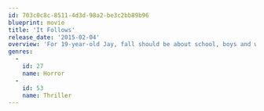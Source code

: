 ```yaml
---
id: 703c0c8c-8511-4d3d-98a2-be3c2bb89b96
blueprint: movie
title: 'It Follows'
release_date: '2015-02-04'
overview: 'For 19-year-old Jay, fall should be about school, boys and weekends out at the lake. But a seemingly innocent physical encounter turns sour and gives her the inescapable sense that someone, or something, is following her. Faced with this burden, Jay and her teenage friends must find a way to escape the horror that seems to be only a few steps behind.'
genres:
  -
    id: 27
    name: Horror
  -
    id: 53
    name: Thriller
---
```

